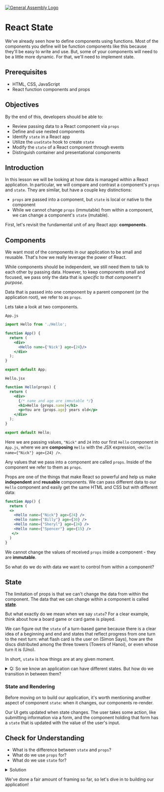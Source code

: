 [![General Assembly Logo](https://camo.githubusercontent.com/1a91b05b8f4d44b5bbfb83abac2b0996d8e26c92/687474703a2f2f692e696d6775722e636f6d2f6b6538555354712e706e67)](https://generalassemb.ly/education/web-development-immersive)

# React State

We've already seen how to define components using functions. Most of the
components you define will be function components like this because they'll be
easy to write and use. But, some of your components will need to be a little
more dynamic. For that, we'll need to implement state.

## Prerequisites

- HTML, CSS, JavaScript
- React function components and props

## Objectives

By the end of this, developers should be able to:

- Review passing data to a React component via `props`
- Define and use nested components
- Identify `state` in a React app
- Utilize the `useState` hook to create `state`
- Modify the `state` of a React component through events
- Distinguish container and presentational components

## Introduction

In this lesson we will be looking at how data is managed within a React
application. In particular, we will compare and contrast a component's `props`
and `state`. They are similar, but have a couple key distinctions:

- `props` are passed into a component, but `state` is local or native to the
  component
- While we cannot change `props` (immutable) from within a component, we can
  change a component's `state` (mutable).

First, let's revisit the fundamental unit of any React app: **components**.

## Components

We want most of the components in our application to be small and reusable.
That's how we really leverage the power of React.

While components should be independent, we still need them to talk to each other
by passing data. However, to keep components small and focused, we pass only the
data that is _specific to that component's purpose_.

Data that is passed into one component by a parent component (or the application
root), we refer to as `props`.

Lets take a look at two components.

`App.js`

```jsx
import Hello from './Hello';

function App() {
  return (
    <div>
      <Hello name={'Nick'} age={24}/>
    </div>
  );
}

export default App;
```

`Hello.jsx`
```jsx
function Hello(props) {
  return (
    <div>
      {/* name and age are immutable */}
      <h1>Hello {props.name}</h1>
      <p>You are {props.age} years old</p>
    </div>
  );
}

export default Hello;
```

Here we are passing values, `"Nick"` and `24` into our first `Hello` component
in `App.js`, where we are **composing** `Hello` with the JSX expression,
`<Hello name={"Nick"} age={24} />`.

Any values that we pass into a component are called `props`. Inside of the
component we refer to them as `props`.

Props are one of the things that make React so powerful and help us make
**independent** and **reusable** components. We can pass different data to our
`Hello` component and easily get the same HTML and CSS but with different data:

```jsx
function App() {
  return (
  <>
    <Hello name={"Nick"} age={24} />
    <Hello name={"Billy"} age={30} />
    <Hello name={"Sheryl"} age={24} />
    <Hello name={"Spencer"} age={15} />
   </>
  )
}
```

We cannot change the values of received `props` inside a component - they are
**immutable**.

So what do we do with data we want to control from within a component?

## State

The limitation of props is that we can't change the data from within the
component. The data that we can change within a component is called
**[state](https://react.dev/learn/state-a-components-memory)**.

But what exactly do we mean when we say `state`? For a clear example, think
about how a board game or card game is played. 

We can figure out the `state` of a turn-based game because there is a clear idea
of a beginning and end and states that reflect progress from one turn to the
next turn: what flash card is the user on (Simon Says), how are the discs distributed among the three towers (Towers of Hanoi), or even whose turn it is (Uno).

In short, `state` is how things are at any given moment.

<details>
  <summary>Q: So we know an application can have different states. But how do we transition in between them?</summary>

> A: Events! (or user actions/input)

</details>

### State and Rendering

Before moving on to build our application, it's worth mentioning another aspect
of component `state`: when it changes, our components re-render.

Our UI gets updated when state changes. The user takes some action, like
submitting information via a form, and the component holding that form has a
`state` that is updated with the value of the user's input.

## Check for Understanding

- What is the difference between `state` and `props`?
- What do we use `props` for?
- What do we use `state` for?

<details>
<summary>Solution</summary>
- State is mutable and is designed to be passed to and from components and allows you to share information</br>
- To store information that is specific to a component and that you don't intend to change </br>
</details>

We've done a fair amount of framing so far, so let's dive in to building our
application!

